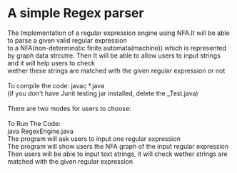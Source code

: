 # A simple Regex parser
The Implementation of a regular expression engine using NFA.It will be able to parse a given valid regular expression 
<br />
to a NFA(non-determinstic finite automata(machine)) which is represented by graph data strcutre. Then It will be able to allow users to input strings and it will help users to check 
<br />
wether these strings are matched with the given regular expression or not
<br />
<br />
To compile the code: javac *.java
<br />
(if you don't have Junit testing jar installed, delete the _Test.java)
<br />
<br />
There are two modes for users to choose:
<br />
<br />
To Run The Code:
<br />
java RegexEngine.java
<br />
The program will ask users to input one regular expression
<br />
The program will show users the NFA graph of the input regular expression
<br />
Then users will be able to input text strings, it will check wether strings are matched with the given regular expression
<br />
<br />

